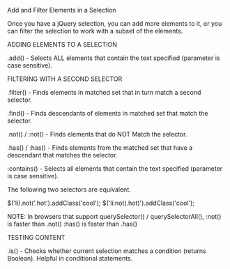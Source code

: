Add and Filter Elements in a Selection

Once you have a jQuery selection, you can add more elements to it, or you can filter the selection to work with a subset of the elements.


ADDING ELEMENTS TO A SELECTION

.add() - Selects ALL elements that contain the text specified (parameter is case sensitive).


FILTERING WITH A SECOND SELECTOR

.filter() - Finds elements in matched set that in turn match a second selector.

.find() - Finds descendants of elements in matched set that match the selector.

.not() / :not() - Finds elements that do NOT Match the selector.

.has() / :has() - Finds elements from the matched set that have a descendant that matches the selector.

:contains() - Selects all elements that contain the text specified (parameter is case sensitive).


The following two selectors are equivalent.

$('li).not('.hot').addClass('cool');
$('li:not(.hot)').addClass('cool');

NOTE: In browsers that support querySelector() / querySelectorAll(), 
:not() is faster than .not()
:has() is faster than .has()


TESTING CONTENT

.is() - Checks whether current selection matches a condition (returns Boolean). Helpful in conditional statements.
